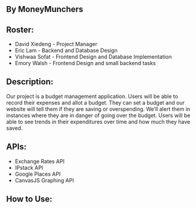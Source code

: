 # 
## By MoneyMunchers

## Roster:
* David Xiedeng - Project Manager
* Eric Lam - Backend and Database Design
* Vishwaa Sofat - Frontend Design and Database Implementation
* Emory Walsh - Frontend Design and small backend tasks

## Description:
Our project is a budget management application. Users will be able to record their expenses and allot a budget. They can set a budget and our website will tell them if they are saving or overspending. We’ll alert them in instances where they are in danger of going over the budget. Users will be able to see trends in their expenditures over time and how much they have saved.

## APIs:
* Exchange Rates API
* IPstack API
* Google Places API
* CanvasJS Graphing API

## How to Use:

